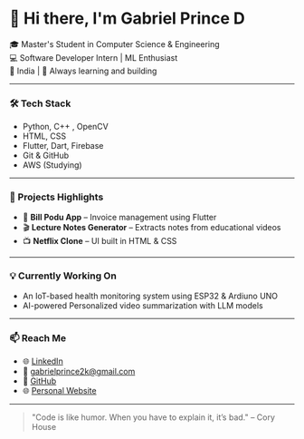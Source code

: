 # 👋 Hi there, I'm Gabriel Prince D

🎓 Master's Student in Computer Science & Engineering  
💻 Software Developer Intern | ML Enthusiast   
📍 India | 🚀 Always learning and building

---

### 🛠️ Tech Stack
- Python, C++ , OpenCV 
- HTML, CSS  
- Flutter, Dart, Firebase    
- Git & GitHub  
- AWS (Studying)
---

### 📘 Projects Highlights
- 📱 **Bill Podu App** – Invoice management using Flutter  
- 🎬 **Lecture Notes Generator** – Extracts notes from educational videos  
- 📺 **Netflix Clone** – UI built in HTML & CSS  

---

### 💡 Currently Working On
- An IoT-based health monitoring system using ESP32 & Ardiuno UNO  
- AI-powered Personalized video summarization with LLM models  

---

### 📫 Reach Me
- 🌐 [LinkedIn](https://www.linkedin.com/in/gabriel-prince-236303203 )
- 📧 gabrielprince2k@gmail.com
- 🐙 [GitHub](https://github.com/gabrialprince)
- 🌐 [Personal Website](https://gabrielprince.in)
---

> "Code is like humor. When you have to explain it, it’s bad." – Cory House
